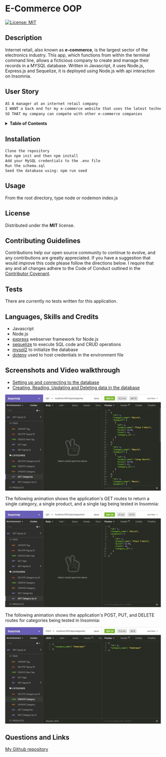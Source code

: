 # E-Commerce OOP
[![License: MIT](https://img.shields.io/badge/License-MIT-yellow.svg)](https://opensource.org/licenses/MIT)


## Description

Internet retail, also known as **e-commerce**, is the largest sector of the electronics industry. This app, which functions from within the terminal command line, allows a ficticious company to create and manage their records in a MYSQL database. Written in Javascript, it uses Node.js, Express.js and Sequelize, it is deployed using Node.js with api interaction on Insomnia. 


## User Story

```md
AS A manager at an internet retail company
I WANT a back end for my e-commerce website that uses the latest technologies
SO THAT my company can compete with other e-commerce companies
```

<details>
<summary><strong>Table of Contents</strong></summary>

- [Installation](#installation)
- [Usage](#usage)
- [License](#license)
- [Contributing Guidelines](#contributing-guidelines)
- [Tests](#tests)
- [Languages, Skills and Credits](#languages-skills-and-credits)
- [Screenshot and Walkthrough](#screenshot-and-walkthrough)
- [Questions and Links](#questions-and-links)
</details>


## Installation 
```
Clone the repository
Run npm init and then npm install
Add your MySQL credentials to the .env file
Run the schema.sql
Seed the database using: npm run seed
```

## Usage
From the root directory, type node or nodemon index.js

## License
Distributed under the **MIT** license.

## Contributing Guidelines
Contributions help our open source community to continue to evolve, and any contributions are greatly appreciated. If you have a suggestion that would improve this code please follow the directions below. I require that any and all changes adhere to the Code of Conduct outlined in the [Contributor Covenant](https://www.contributor-covenant.org/).

## Tests
There are currently no tests written for this application.

## Languages, Skills and Credits
- Javascript
- Node.js
- [express](https://www.npmjs.com/package/express) webserver framework for Node.js
- [sequelize](https://www.npmjs.com/package/sequelize) to execute SQL code and CRUD operations
- [mysql2](https://www.npmjs.com/package/mysql2) to initialize the database
- [dotenv](https://www.npmjs.com/package/dotenv) used to host credentials in the environment file 

## Screenshots and Video walkthrough
- [Setting up and connecting to the database](https://)
- [Creating, Reading, Updating and Deleting data in the database](https://)

![In Insomnia, the user tests “GET tags,” “GET Categories,” and “GET All Products.”.](./Assets/13-orm-homework-demo-01.gif)

The following animation shows the application's GET routes to return a single category, a single product, and a single tag being tested in Insomnia:

![In Insomnia, the user tests “GET tag by id,” “GET Category by ID,” and “GET One Product.”](./Assets/13-orm-homework-demo-02.gif)

The following animation shows the application's POST, PUT, and DELETE routes for categories being tested in Insomnia:

![In Insomnia, the user tests “DELETE Category by ID,” “CREATE Category,” and “UPDATE Category.”](./Assets/13-orm-homework-demo-03.gif)


## Questions and Links
[My Github repository](https:// )

